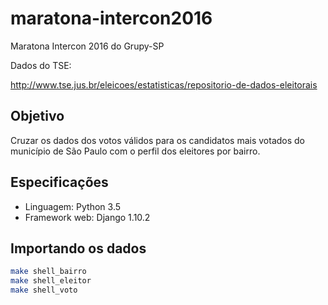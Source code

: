 # maratona-intercon2016
Maratona Intercon 2016 do Grupy-SP

Dados do TSE:

http://www.tse.jus.br/eleicoes/estatisticas/repositorio-de-dados-eleitorais

## Objetivo

Cruzar os dados dos votos válidos para os candidatos mais votados do município de São Paulo com o perfil dos eleitores por bairro.

## Especificações

* Linguagem: Python 3.5
* Framework web: Django 1.10.2

## Importando os dados

```bash
make shell_bairro
make shell_eleitor
make shell_voto
```
